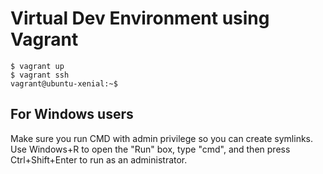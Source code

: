 # Virtual Dev Environment using Vagrant

```
$ vagrant up
$ vagrant ssh
vagrant@ubuntu-xenial:~$ 
```

## For Windows users

Make sure you run CMD with admin privilege so you can create symlinks. Use Windows+R to open the "Run" box, type "cmd", and then press Ctrl+Shift+Enter to run as an administrator.
